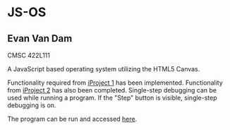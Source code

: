 JS-OS
=====
Evan Van Dam
------------
CMSC 422L111

A JavaScript based operating system utilizing the HTML5 Canvas.

Functionality required from [iProject 1](http://www.labouseur.com/courses/os/iProject1.pdf) has been implemented.
Functionality from [iProject 2](http://www.labouseur.com/courses/os/iProject2.pdf) has also been completed.
Single-step debugging can be used while running a program.
  If the "Step" button is visible, single-step debugging is on.

The program can be run and accessed [here](http://evandam.github.io/JS-OS/).